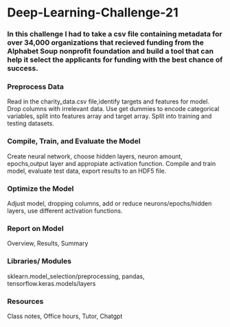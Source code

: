 # Deep-Learning-Challenge-21

### In this challenge I had to take a csv file containing metadata for over 34,000 organizations that recieved funding from the Alphabet Soup nonprofit foundation and build a tool that can help it select the applicants for funding with the best chance of success.

### Preprocess Data
 Read in the charity_data.csv file,identify targets and features for model. Drop columns with irrelevant data. Use get dummies to encode categorical variables, split into features array and target array. Split into training and testing datasets.

### Compile, Train, and Evaluate the Model
 Create neural network, choose hidden layers, neuron amount, epochs,output layer and appropiate activation function. Compile and train model, evaluate test data, export results to an HDF5 file.

### Optimize the Model
  Adjust model, dropping columns, add or reduce neurons/epochs/hidden layers, use different activation functions.

### Report on Model
 Overview, Results, Summary

### Libraries/ Modules
sklearn.model_selection/preprocessing, pandas, tensorflow.keras.models/layers

### Resources
Class notes, Office hours, Tutor, Chatgpt
